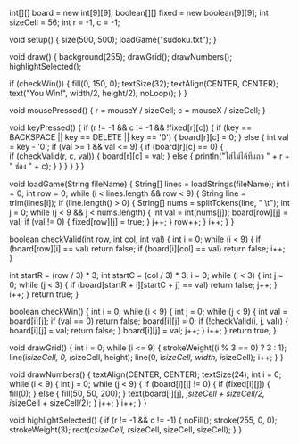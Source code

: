 int[][] board = new int[9][9]; 
boolean[][] fixed = new boolean[9][9]; 
int sizeCell = 56;
int r = -1, c = -1;           

void setup() {
  size(500, 500);
  loadGame("sudoku.txt"); 
}

void draw() {
  background(255);
  drawGrid();
  drawNumbers();
  highlightSelected();
  
  if (checkWin()) {
    fill(0, 150, 0);
    textSize(32);
    textAlign(CENTER, CENTER);
    text("You Win!", width/2, height/2);
    noLoop();
  }
}

void mousePressed() {
  r = mouseY / sizeCell;
  c = mouseX / sizeCell;
}

void keyPressed() {
  if (r != -1 && c != -1 && !fixed[r][c]) {
    if (key == BACKSPACE || key == DELETE || key == '0') {
      board[r][c] = 0;
    } else {
      int val = key - '0';
      if (val >= 1 && val <= 9) {
        if (board[r][c] == 0) {          
          if (checkValid(r, c, val)) {
            board[r][c] = val;
          } else {
            println("ใส่ไม่ได้ที่แถว " + r + " ช่อง " + c);
          }
        }
      }
    }
  }
}

void loadGame(String fileName) {
  String[] lines = loadStrings(fileName);
  int i = 0;
  int row = 0;
  while (i < lines.length && row < 9) {
    String line = trim(lines[i]);
    if (line.length() > 0) {
      String[] nums = splitTokens(line, " \t");
      int j = 0;
      while (j < 9 && j < nums.length) {
        int val = int(nums[j]);
        board[row][j] = val;
        if (val != 0) {
          fixed[row][j] = true; 
        }
        j++;
      }
      row++;
    }
    i++;
  }
}

boolean checkValid(int row, int col, int val) {
  int i = 0;
  while (i < 9) {
    if (board[row][i] == val) return false; 
    if (board[i][col] == val) return false; 
    i++;
  }

  int startR = (row / 3) * 3;
  int startC = (col / 3) * 3;
  i = 0;
  while (i < 3) {
    int j = 0;
    while (j < 3) {
      if (board[startR + i][startC + j] == val) return false; 
      j++;
    }
    i++;
  }
  return true;
}

boolean checkWin() {
  int i = 0;
  while (i < 9) {
    int j = 0;
    while (j < 9) {
      int val = board[i][j];
      if (val == 0) return false;
      board[i][j] = 0;
      if (!checkValid(i, j, val)) {
        board[i][j] = val;
        return false;
      }
      board[i][j] = val;
      j++;
    }
    i++;
  }
  return true;
}

void drawGrid() {
  int i = 0;
  while (i <= 9) {
    strokeWeight((i % 3 == 0) ? 3 : 1);
    line(i*sizeCell, 0, i*sizeCell, height);
    line(0, i*sizeCell, width, i*sizeCell);
    i++;
  }
}

void drawNumbers() {
  textAlign(CENTER, CENTER);
  textSize(24);
  int i = 0;
  while (i < 9) {
    int j = 0;
    while (j < 9) {
      if (board[i][j] != 0) {
        if (fixed[i][j]) {
          fill(0); 
        } else {
          fill(50, 50, 200);
        }
        text(board[i][j], j*sizeCell + sizeCell/2, i*sizeCell + sizeCell/2);
      }
      j++;
    }
    i++;
  }
}

void highlightSelected() {
  if (r != -1 && c != -1) {
    noFill();
    stroke(255, 0, 0);
    strokeWeight(3);
    rect(c*sizeCell, r*sizeCell, sizeCell, sizeCell);
  }
}
